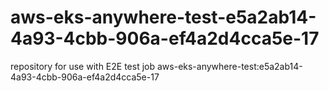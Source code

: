 # aws-eks-anywhere-test-e5a2ab14-4a93-4cbb-906a-ef4a2d4cca5e-17
repository for use with E2E test job aws-eks-anywhere-test:e5a2ab14-4a93-4cbb-906a-ef4a2d4cca5e-17
